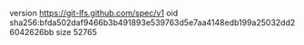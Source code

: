 version https://git-lfs.github.com/spec/v1
oid sha256:bfda502daf9466b3b491893e539763d5e7aa4148edb199a25032dd26042626bb
size 52765
